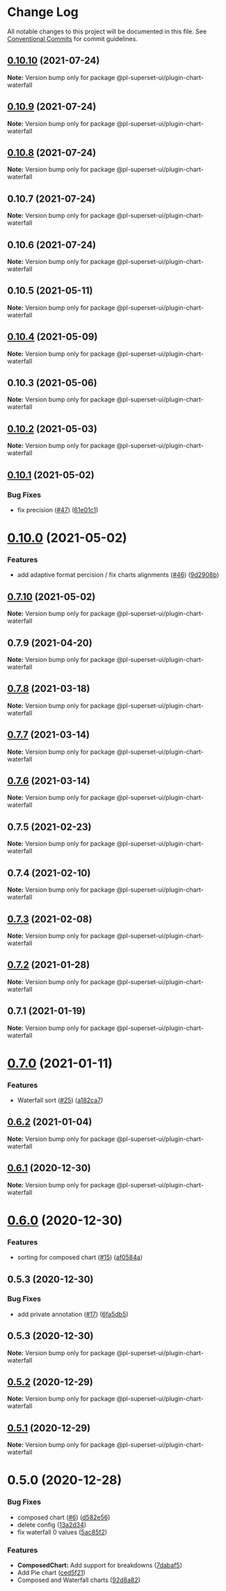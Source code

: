 # Change Log

All notable changes to this project will be documented in this file.
See [Conventional Commits](https://conventionalcommits.org) for commit guidelines.

## [0.10.10](https://github.com/behnamkvl/pl-superset-ui/compare/@pl-superset-ui/plugin-chart-waterfall@0.10.9...@pl-superset-ui/plugin-chart-waterfall@0.10.10) (2021-07-24)

**Note:** Version bump only for package @pl-superset-ui/plugin-chart-waterfall





## [0.10.9](https://github.com/behnamkvl/pl-superset-ui/compare/@pl-superset-ui/plugin-chart-waterfall@0.10.8...@pl-superset-ui/plugin-chart-waterfall@0.10.9) (2021-07-24)

**Note:** Version bump only for package @pl-superset-ui/plugin-chart-waterfall





## [0.10.8](https://github.com/behnamkvl/pl-superset-ui/compare/@pl-superset-ui/plugin-chart-waterfall@0.10.7...@pl-superset-ui/plugin-chart-waterfall@0.10.8) (2021-07-24)

**Note:** Version bump only for package @pl-superset-ui/plugin-chart-waterfall





## 0.10.7 (2021-07-24)

**Note:** Version bump only for package @pl-superset-ui/plugin-chart-waterfall





## 0.10.6 (2021-07-24)

**Note:** Version bump only for package @pl-superset-ui/plugin-chart-waterfall





## 0.10.5 (2021-05-11)

**Note:** Version bump only for package @pl-superset-ui/plugin-chart-waterfall





## [0.10.4](https://github.com/behnamkvl/pl-superset-ui/compare/@pl-superset-ui/plugin-chart-waterfall@0.10.3...@pl-superset-ui/plugin-chart-waterfall@0.10.4) (2021-05-09)

**Note:** Version bump only for package @pl-superset-ui/plugin-chart-waterfall





## 0.10.3 (2021-05-06)

**Note:** Version bump only for package @pl-superset-ui/plugin-chart-waterfall





## [0.10.2](https://github.com/behnamkvl/pl-superset-ui/compare/@pl-superset-ui/plugin-chart-waterfall@0.10.1...@pl-superset-ui/plugin-chart-waterfall@0.10.2) (2021-05-03)

**Note:** Version bump only for package @pl-superset-ui/plugin-chart-waterfall





## [0.10.1](https://github.com/behnamkvl/pl-superset-ui/compare/@pl-superset-ui/plugin-chart-waterfall@0.10.0...@pl-superset-ui/plugin-chart-waterfall@0.10.1) (2021-05-02)


### Bug Fixes

* fix precision ([#47](https://github.com/behnamkvl/pl-superset-ui/issues/47)) ([61e01c1](https://github.com/behnamkvl/pl-superset-ui/commit/61e01c133643917268d8915d13ddbc6cbcc5b587))





# [0.10.0](https://github.com/behnamkvl/pl-superset-ui/compare/@pl-superset-ui/plugin-chart-waterfall@0.7.10...@pl-superset-ui/plugin-chart-waterfall@0.10.0) (2021-05-02)


### Features

* add adaptive format percision / fix charts alignments ([#46](https://github.com/behnamkvl/pl-superset-ui/issues/46)) ([9d2908b](https://github.com/behnamkvl/pl-superset-ui/commit/9d2908b99b4e738090ad587808cb3950eba473b5))





## [0.7.10](https://github.com/behnamkvl/pl-superset-ui/compare/@pl-superset-ui/plugin-chart-waterfall@0.8.0...@pl-superset-ui/plugin-chart-waterfall@0.7.10) (2021-05-02)

**Note:** Version bump only for package @pl-superset-ui/plugin-chart-waterfall





## 0.7.9 (2021-04-20)

**Note:** Version bump only for package @pl-superset-ui/plugin-chart-waterfall





## [0.7.8](https://github.com/behnamkvl/pl-superset-ui/compare/@pl-superset-ui/plugin-chart-waterfall@0.7.7...@pl-superset-ui/plugin-chart-waterfall@0.7.8) (2021-03-18)

**Note:** Version bump only for package @pl-superset-ui/plugin-chart-waterfall





## [0.7.7](https://github.com/behnamkvl/pl-superset-ui/compare/@pl-superset-ui/plugin-chart-waterfall@0.7.6...@pl-superset-ui/plugin-chart-waterfall@0.7.7) (2021-03-14)

**Note:** Version bump only for package @pl-superset-ui/plugin-chart-waterfall





## [0.7.6](https://github.com/behnamkvl/pl-superset-ui/compare/@pl-superset-ui/plugin-chart-waterfall@0.7.5...@pl-superset-ui/plugin-chart-waterfall@0.7.6) (2021-03-14)

**Note:** Version bump only for package @pl-superset-ui/plugin-chart-waterfall





## 0.7.5 (2021-02-23)

**Note:** Version bump only for package @pl-superset-ui/plugin-chart-waterfall





## 0.7.4 (2021-02-10)

**Note:** Version bump only for package @pl-superset-ui/plugin-chart-waterfall





## [0.7.3](https://github.com/behnamkvl/pl-superset-ui/compare/@pl-superset-ui/plugin-chart-waterfall@0.7.2...@pl-superset-ui/plugin-chart-waterfall@0.7.3) (2021-02-08)

**Note:** Version bump only for package @pl-superset-ui/plugin-chart-waterfall





## [0.7.2](https://github.com/behnamkvl/pl-superset-ui/compare/@pl-superset-ui/plugin-chart-waterfall@0.7.0...@pl-superset-ui/plugin-chart-waterfall@0.7.2) (2021-01-28)

**Note:** Version bump only for package @pl-superset-ui/plugin-chart-waterfall





## 0.7.1 (2021-01-19)

**Note:** Version bump only for package @pl-superset-ui/plugin-chart-waterfall





# [0.7.0](https://github.com/behnamkvl/pl-superset-ui/compare/@pl-superset-ui/plugin-chart-waterfall@0.6.2...@pl-superset-ui/plugin-chart-waterfall@0.7.0) (2021-01-11)


### Features

* Waterfall sort ([#25](https://github.com/behnamkvl/pl-superset-ui/issues/25)) ([a182ca7](https://github.com/behnamkvl/pl-superset-ui/commit/a182ca72bd766d61a94975a8c1a24a9cb0748f23))





## [0.6.2](https://github.com/behnamkvl/pl-superset-ui/compare/@pl-superset-ui/plugin-chart-waterfall@0.6.1...@pl-superset-ui/plugin-chart-waterfall@0.6.2) (2021-01-04)

**Note:** Version bump only for package @pl-superset-ui/plugin-chart-waterfall





## [0.6.1](https://github.com/behnamkvl/pl-superset-ui/compare/@pl-superset-ui/plugin-chart-waterfall@0.6.0...@pl-superset-ui/plugin-chart-waterfall@0.6.1) (2020-12-30)

**Note:** Version bump only for package @pl-superset-ui/plugin-chart-waterfall





# [0.6.0](https://github.com/behnamkvl/pl-superset-ui/compare/@pl-superset-ui/plugin-chart-waterfall@0.5.3...@pl-superset-ui/plugin-chart-waterfall@0.6.0) (2020-12-30)


### Features

* sorting for composed chart ([#15](https://github.com/behnamkvl/pl-superset-ui/issues/15)) ([af0584a](https://github.com/behnamkvl/pl-superset-ui/commit/af0584af5b2108fabdb2c6c0fa0654a5a556fbd1))





## 0.5.3 (2020-12-30)


### Bug Fixes

* add private annotation ([#17](https://github.com/behnamkvl/pl-superset-ui/issues/17)) ([6fa5db5](https://github.com/behnamkvl/pl-superset-ui/commit/6fa5db5cff10792d6f14eb82f30067c8dc3e2c71))





## 0.5.3 (2020-12-30)

**Note:** Version bump only for package @pl-superset-ui/plugin-chart-waterfall





## [0.5.2](https://github.com/behnamkvl/pl-superset-ui/compare/@pl-superset-ui/plugin-chart-waterfall@0.5.1...@pl-superset-ui/plugin-chart-waterfall@0.5.2) (2020-12-29)

**Note:** Version bump only for package @pl-superset-ui/plugin-chart-waterfall





## [0.5.1](https://github.com/behnamkvl/pl-superset-ui/compare/@pl-superset-ui/plugin-chart-waterfall@0.5.0...@pl-superset-ui/plugin-chart-waterfall@0.5.1) (2020-12-29)

**Note:** Version bump only for package @pl-superset-ui/plugin-chart-waterfall





# 0.5.0 (2020-12-28)


### Bug Fixes

* composed chart ([#6](https://github.com/behnamkvl/pl-superset-ui/issues/6)) ([d582e56](https://github.com/behnamkvl/pl-superset-ui/commit/d582e56b98ebc626968b4f9587348bdeb0e4b20c))
* delete config ([13a2d34](https://github.com/behnamkvl/pl-superset-ui/commit/13a2d34ef688d76520d722e3d263ed70681c31cf))
* fix waterfall 0 values ([5ac85f2](https://github.com/behnamkvl/pl-superset-ui/commit/5ac85f26f951a0782b1f816825542b9bc2fdffd3))


### Features

* **ComposedChart:** Add support for breakdowns ([7dabaf5](https://github.com/behnamkvl/pl-superset-ui/commit/7dabaf5c76a98a4a5e8fe4083f8773890f4dfe85))
* Add Pie chart ([ced5f21](https://github.com/behnamkvl/pl-superset-ui/commit/ced5f2185ddfec2003d0b88b42c075beea0f0cb2))
* Composed and Waterfall charts ([92d8a82](https://github.com/behnamkvl/pl-superset-ui/commit/92d8a82da539d794f9b8c367a16f95249b912a50))
